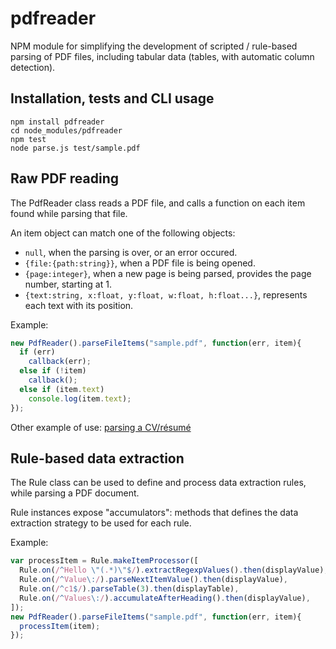 # pdfreader
NPM module for simplifying the development of scripted / rule-based parsing of PDF files, including tabular data (tables, with automatic column detection).

## Installation, tests and CLI usage

    npm install pdfreader
    cd node_modules/pdfreader
    npm test
    node parse.js test/sample.pdf

## Raw PDF reading

The PdfReader class reads a PDF file, and calls a function on each item found while parsing that file.

 An item object can match one of the following objects:

 - `null`, when the parsing is over, or an error occured.
 - `{file:{path:string}}`, when a PDF file is being opened.
 - `{page:integer}`, when a new page is being parsed, provides the page number, starting at 1.
 - `{text:string, x:float, y:float, w:float, h:float...}`, represents each text with its position.

Example:

```javascript
new PdfReader().parseFileItems("sample.pdf", function(err, item){
  if (err)
    callback(err);
  else if (!item)
    callback();
  else if (item.text)
    console.log(item.text);
});
```

Other example of use: [parsing a CV/résumé](https://github.com/adrienjoly/npm-pdfreader-example)

## Rule-based data extraction

The Rule class can be used to define and process data extraction rules, while parsing a PDF document.

Rule instances expose "accumulators": methods that defines the data extraction strategy to be used for each rule.

Example:

```javascript
var processItem = Rule.makeItemProcessor([
  Rule.on(/^Hello \"(.*)\"$/).extractRegexpValues().then(displayValue),
  Rule.on(/^Value\:/).parseNextItemValue().then(displayValue),
  Rule.on(/^c1$/).parseTable(3).then(displayTable),
  Rule.on(/^Values\:/).accumulateAfterHeading().then(displayValue),
]);
new PdfReader().parseFileItems("sample.pdf", function(err, item){
  processItem(item);
});
```
